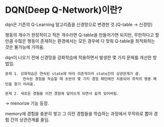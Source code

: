 # DQN(Deep Q-Network)이란?

dqn은 기존의 Q-Learning 알고리즘을 신경망으로 변경한 것.(Q-table -> 신경망)

행동의 개수가 한정적이고 적은 개수라면 Q-table을 만들어가면 되지만, 무한하다고 할 만큼 수많은 행동이 존재하는 환경에서는 모든 경우에 다 맞춰 Q-table을 최적화하는 것은 불가능에 가까움.

dqn이 나오기 전에 신경망을 강화학습에 적용하면서 발생한 몇 가지 문제를 개선한 방법임.

    문제 1. 강화학습은 연속된 state에 따라 의존적이라 state간의 상관관계가 큼. 
            연속된 경험을 학습할 때 초반의 몇 가지 경험 패턴에만 치중되어 최적의 행동 패턴을 찾기 어려움.

    문제 2. 새로운 경혐을 이전 경험에 덮어쓰게 되면서 쉽게 잊어버림.

→ menorize 기능 등장.

memory에 경험을 충분히 쌓고 그 이전 경험들을 학습하는 과정에서 무작위로 뽑아 경험 간의 상관관계를 줄임.


